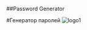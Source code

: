 ##Password Generator

#Генератор паролей
![logo1](https://user-images.githubusercontent.com/22966956/132747332-cab73a25-9cc1-4858-84ce-622b7f2dfe02.png)
